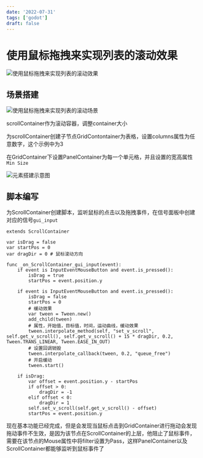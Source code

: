 ```yaml
---
date: '2022-07-31'
tags: ['godot']
draft: false
---
```


# 使用鼠标拖拽来实现列表的滚动效果

<img alt="使用鼠标拖拽来实现列表的滚动效果" src="https://cdn.ipfsscan.io/weibo/large/005ZoLfCgy1hqi59xshi6j30ng0k475r.jpg" data-id="20240608185602" />

## 场景搭建

<img alt="使用鼠标拖拽来实现列表的滚动场景" src="https://cdn.ipfsscan.io/weibo/large/005ZoLfCgy1hqi5a8nmqbj308e0fmmzp.jpg" data-id="20240608185619" />

scrollContainer作为滚动容器，调整container大小

为scrollContainer创建子节点GridContontainer为表格，设置columns属性为任意数字，这个示例中为3

在GridContainer下设置PanelContainer为每一个单元格，并且设置的宽高属性`Min Size`

<img alt="元素搭建示意图" src="https://cdn.ipfsscan.io/weibo/large/005ZoLfCgy1hqi5ail8o8j30l20j8dh4.jpg" data-id="20240608185633" />

## 脚本编写

为ScrollContainer创建脚本，监听鼠标的点击以及拖拽事件，在信号面板中创建对应的信号`gui_input`

```godot
extends ScrollContainer

var isDrag = false
var startPos = 0
var dragDir = 0 # 鼠标滚动方向

func _on_ScrollContainer_gui_input(event):
    if event is InputEventMouseButton and event.is_pressed():
        isDrag = true
        startPos = event.position.y
    
    if event is InputEventMouseButton and event.is_pressed():
        isDrag = false
        startPos = 0
        # 缓动效果
        var tween = Tween.new()
        add_child(tween)
        # 属性，开始值，目标值，时间，运动曲线，缓动效果
        tween.interpolate_method(self, "set_v_scroll", self.get_v_scroll(), self.get_v_scroll() + 15 * dragDir, 0.2, Tween.TRANS_LINEAR, Tween.EASE_IN_OUT)
        # 设置回调销毁
        tween.interpolate_callback(tween, 0.2, "queue_free")
        # 开启缓动
        tween.start()
    
    if isDrag:
        var offset = event.position.y - startPos
        if offset > 0:
            dragDir = -1
        elif offset < 0:
            dragDir = 1
        self.set_v_scroll(self.get_v_scroll() - offset)
        startPos = event.position.y
```

现在基本功能已经完成，但是会发现当鼠标点击到GridContainer进行拖动会发现拖动事件不生效，是因为该节点在ScrollContainer的上层，他阻止了鼠标事件，需要在该节点的Mouse属性中将filter设置为Pass，这样PanelContainer以及ScrollContainer都能够监听到鼠标事件了

